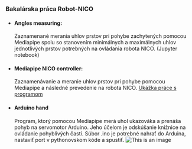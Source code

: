 ### Bakalárska práca Robot-NICO


* #### Angles measuring:
  Zaznamenané merania uhlov prstov pri pohybe zachytených pomocou Mediapipe
  spolu so stanovením minimálnych a maximálnych uhlov jednotlivých prstov potrebných na ovládania 
  robota NICO. (Jupyter notebook)
  
* #### Mediapipe NICO controller:
  Zaznamenávanie a meranie uhlov prstov pri pohybe pomocou Mediapipe a následné prevedenie na robota NICO.
      [Ukážka práce s programom](https://www.youtube.com/watch?v=TdKRRx3VPVc)
  
* #### Arduino hand
  Program, ktorý pomocou Mediapipe merá uhol ukazováka a prenáša pohyb na servomotor Arduino. Jeho účelom
  je odskúšanie knižnice na ovládanie pohyblivých častí. Súbor .ino je potrebné nahrať do Arduina, nastaviť port
  v pythonovskom kóde a spustiť.
  ![This is an image](https://i.ibb.co/V2XtFsc/imagge.jpg)
  

  
